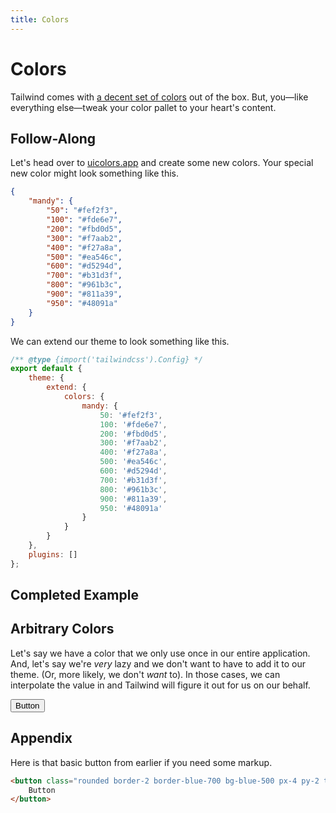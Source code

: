 ```yaml
---
title: Colors
---
```


# Colors

<script>
  import { Playground, Example } from '$lib/components';
</script>

Tailwind comes with [a decent set of colors](https://tailwindcss.com/docs/customizing-colors) out of the box. But, you—like everything else—tweak your color pallet to your heart's content.

## Follow-Along

Let's head over to [uicolors.app](https://uicolors.app/create) and create some new colors. Your special new color might look something like this.

```json
{
	"mandy": {
		"50": "#fef2f3",
		"100": "#fde6e7",
		"200": "#fbd0d5",
		"300": "#f7aab2",
		"400": "#f27a8a",
		"500": "#ea546c",
		"600": "#d5294d",
		"700": "#b31d3f",
		"800": "#961b3c",
		"900": "#811a39",
		"950": "#48091a"
	}
}
```

We can extend our theme to look something like this.

```js
/** @type {import('tailwindcss').Config} */
export default {
	theme: {
		extend: {
			colors: {
				mandy: {
					50: '#fef2f3',
					100: '#fde6e7',
					200: '#fbd0d5',
					300: '#f7aab2',
					400: '#f27a8a',
					500: '#ea546c',
					600: '#d5294d',
					700: '#b31d3f',
					800: '#961b3c',
					900: '#811a39',
					950: '#48091a'
				}
			}
		}
	},
	plugins: []
};
```

## Completed Example

<Playground id="4mZ0SK9peM" title="A Button with a Custom Color" />

## Arbitrary Colors

Let's say we have a color that we only use once in our entire application. And, let's say we're _very_ lazy and we don't want to have to add it to our theme. (Or, more likely, we don't _want_ to). In those cases, we can interpolate the value in and Tailwind will figure it out for us on our behalf.

<Example>
  <button class="bg-[#FFFF00] text-black px-4 py-2 shadow-md">
	  Button
  </button>
</Example>

## Appendix

Here is that basic button from earlier if you need some markup.

```html
<button class="rounded border-2 border-blue-700 bg-blue-500 px-4 py-2 text-white shadow-md">
	Button
</button>
```
